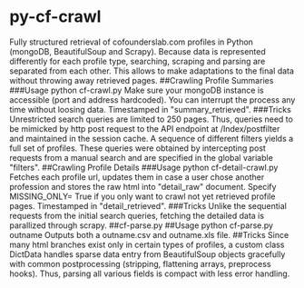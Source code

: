 # py-cf-crawl
Fully structured retrieval of cofounderslab.com profiles in Python (mongoDB, BeautifulSoup and Scrapy).
Because data is represented differently for each profile type, searching, scraping and parsing are separated from each other. This allows to make adaptations to the final data without throwing away retrieved pages.
##Crawling Profile Summaries
###Usage
python cf-crawl.py
Make sure your mongoDB instance is accessible (port and address hardcoded). You can interrupt the process any time without loosing data.
Timestamped in "summary_retrieved".
###Tricks
Unrestricted search queries are limited to 250 pages. Thus, queries need to be mimicked by http post request to the API endpoint at /Index/postfilter and maintained in the session cache. A sequence of different filters yields a full set of profiles. These queries were obtained by intercepting post requests from a manual search and are specified in the global variable "filters".
##Crawling Profile Details
###Usage
python cf-detail-crawl.py <br>
Fetches each profile url, updates them in case a user chose another profession and stores the raw html into "detail_raw" document. Specify MISSING_ONLY= True if you only want to crawl not yet retrieved profile pages.
Timestamped in "detail_retrieved".
###Tricks
Unlike the sequential requests from the initial search queries, fetching the detailed data is parallized through scrapy.
##cf-parse.py
##Usage
python cf-parse.py outname
Outputs both a outname.csv and outname.xls file.
##Tricks
Since many html branches exist only in certain types of profiles, a custom class DictData handles sparse data entry from BeautifulSoup objects gracefully with common postprocessing (stripping, flattening arrays, preprocess hooks). Thus, parsing all various fields is compact with less error handling.
